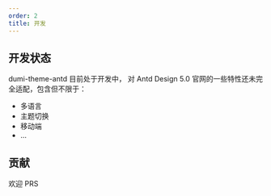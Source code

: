 ```yaml
---
order: 2
title: 开发
---
```


## 开发状态

dumi-theme-antd 目前处于开发中， 对 Antd Design 5.0 官网的一些特性还未完全适配，包含但不限于：

- 多语言
- 主题切换
- 移动端
- ...

## 贡献

欢迎 PRS
